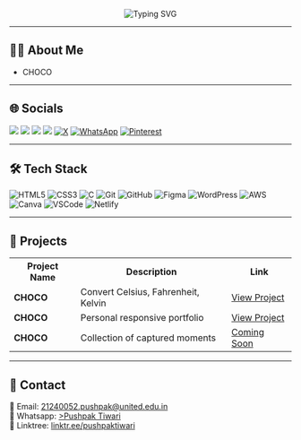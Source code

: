 <p align="center">
  <img src="https://readme-typing-svg.herokuapp.com?font=Fira+Code&size=28&pause=1000&color=00F0FF&center=true&vCenter=true&width=800&lines=Hi+there!+I'm+Pushpak+Tiwari;Web+Developer+%7C+AI+Learner+%7C+Content+Creator;Let's+build+something+awesome+together!" alt="Typing SVG" />
</p>




---

## 👨‍💻 About Me

- CHOCO


---

## 🌐 Socials

<p align="left">
<a href="https://www.linkedin.com/in//" target="_blank"><img src="https://img.shields.io/badge/LinkedIn-0077B5?style=for-the-badge&logo=linkedin&logoColor=white"/></a>
<a href="https://www.instagram.com//" target="_blank"><img src="https://img.shields.io/badge/Instagram-E4405F?style=for-the-badge&logo=instagram&logoColor=white"/></a>
<a href="https://github.com/" target="_blank"><img src="https://img.shields.io/badge/GitHub-181717?style=for-the-badge&logo=github&logoColor=white"/></a>
<a href="mailto:@gmail.com" target="_blank"><img src="https://img.shields.io/badge/Email-D14836?style=for-the-badge&logo=gmail&logoColor=white"/></a>
<a href="https://twitter.com/" target="_blank"><img src="https://img.shields.io/badge/X-1DA1F2?style=for-the-badge&logo=twitter&logoColor=white" alt="X"/></a>
<a href="https://wa.me/+" target="_blank"><img src="https://img.shields.io/badge/WhatsApp-25D366?style=for-the-badge&logo=whatsapp&logoColor=white" alt="WhatsApp"/></a>
<a href="https://pinterest.com/" target="_blank"><img src="https://img.shields.io/badge/Pinterest-BD081C?style=for-the-badge&logo=pinterest&logoColor=white" alt="Pinterest"/></a>
</p>

---

## 🛠 Tech Stack

![HTML5](https://img.shields.io/badge/HTML5-E34F26?logo=html5&logoColor=white&style=for-the-badge)
![CSS3](https://img.shields.io/badge/CSS3-1572B6?logo=css3&logoColor=white&style=for-the-badge)
![C](https://img.shields.io/badge/C-00599C?logo=c&logoColor=white&style=for-the-badge)
![Git](https://img.shields.io/badge/Git-F05032?logo=git&logoColor=white&style=for-the-badge)
![GitHub](https://img.shields.io/badge/GitHub-181717?logo=github&logoColor=white&style=for-the-badge)
![Figma](https://img.shields.io/badge/Figma-F24E1E?logo=figma&logoColor=white&style=for-the-badge)
![WordPress](https://img.shields.io/badge/WordPress-21759B?logo=wordpress&logoColor=white&style=for-the-badge)
![AWS](https://img.shields.io/badge/AWS-232F3E?logo=amazon-aws&logoColor=white&style=for-the-badge)
![Canva](https://img.shields.io/badge/Canva-00C4CC?logo=canva&logoColor=white&style=for-the-badge)
![VSCode](https://img.shields.io/badge/VSCode-007ACC?logo=visual-studio-code&logoColor=white&style=for-the-badge)
![Netlify](https://img.shields.io/badge/Netlify-00C7B7?logo=netlify&logoColor=white&style=for-the-badge)


---

## 📂 Projects

<table>
  <tr>
    <th>Project Name</th>
    <th>Description</th>
    <th>Link</th>
  </tr>
  <tr>
    <td><b>CHOCO</b></td>
    <td>Convert Celsius, Fahrenheit, Kelvin</td>
    <td><a href="https://tempconverterbypushpak.netlify.app/" target="_blank">View Project</a></td>
  </tr>
  <tr>
    <td><b>CHOCO</b></td>
    <td>Personal responsive portfolio</td>
    <td><a href="https://portfolioforpushpak.netlify.app/" target="_blank">View Project</a></td>
  </tr>
  <tr>
    <td><b>CHOCO</b></td>
    <td>Collection of captured moments</td>
    <td><a href="#" target="_blank">Coming Soon</a></td>
  </tr>
</table>

---

## 💬 Contact

📧 Email: <a href="mailto:" target="_blank">21240052.pushpak@united.edu.in</a><br>
📱 Whatsapp: <a href="https://wa.me/+" target="_blank">>Pushpak Tiwari</a><br>
📁 Linktree: <a href="https://linktr.ee/" target="_blank">linktr.ee/pushpaktiwari</a>
